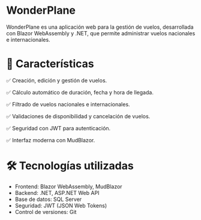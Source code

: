 # WonderPlane
WonderPlane es una aplicación web para la gestión de vuelos, desarrollada con Blazor WebAssembly y .NET, que permite administrar vuelos nacionales e internacionales.

# 🚀 Características

✅ Creación, edición y gestión de vuelos.

✅ Cálculo automático de duración, fecha y hora de llegada.

✅ Filtrado de vuelos nacionales e internacionales.

✅ Validaciones de disponibilidad y cancelación de vuelos.

✅ Seguridad con JWT para autenticación.

✅ Interfaz moderna con MudBlazor.

# 🛠️ Tecnologías utilizadas
* Frontend: Blazor WebAssembly, MudBlazor
* Backend: .NET, ASP.NET Web API
* Base de datos: SQL Server
* Seguridad: JWT (JSON Web Tokens)
* Control de versiones: Git
